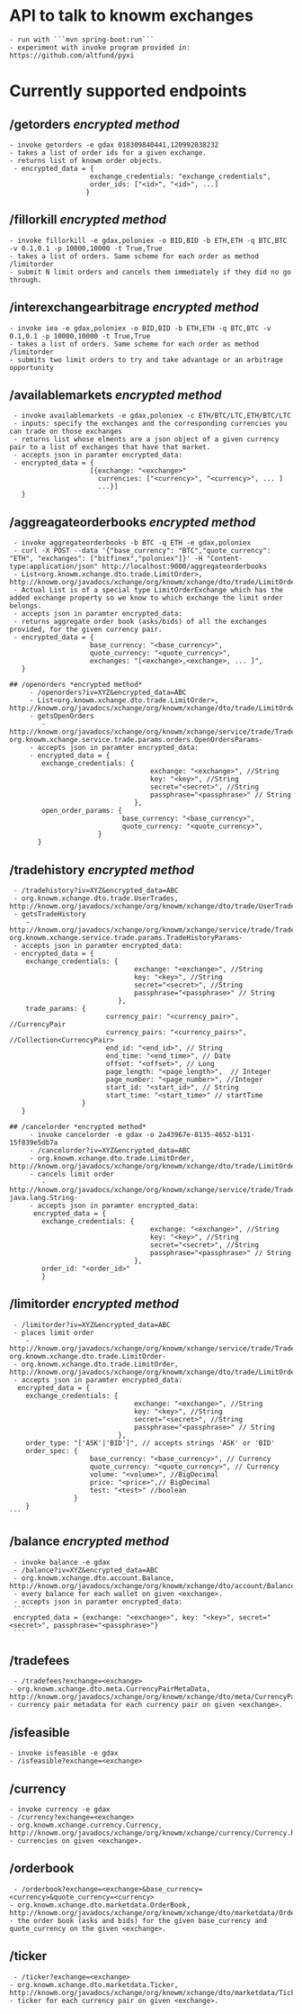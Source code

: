 # API to talk to knowm exchanges
    - run with ```mvn spring-boot:run```
    - experiment with invoke program provided in: https://github.com/altfund/pyxi


# Currently supported endpoints


## /getorders *encrypted method*
    - invoke getorders -e gdax 018309840441,120992038232
    - takes a list of order ids for a given exchange.
    - returns list of knowm order objects.
     - encrypted_data = {
                        exchange_credentials: "exchange_credentials",
                        order_ids: ["<id>", "<id>", ...]
                       }

## /fillorkill *encrypted method*
    - invoke fillorkill -e gdax,poloniex -o BID,BID -b ETH,ETH -q BTC,BTC -v 0.1,0.1 -p 10000,10000 -t True,True
    - takes a list of orders. Same scheme for each order as method /limitorder
    - submit N limit orders and cancels them immediately if they did no go through.

## /interexchangearbitrage *encrypted method*
    - invoke iea -e gdax,poloniex -o BID,BID -b ETH,ETH -q BTC,BTC -v 0.1,0.1 -p 10000,10000 -t True,True
    - takes a list of orders. Same scheme for each order as method /limitorder
    - submits two limit orders to try and take advantage or an arbitrage opportunity

## /availablemarkets *encrypted method*
     - invoke availablemarkets -e gdax,poloniex -c ETH/BTC/LTC,ETH/BTC/LTC
     - inputs: specify the exchanges and the corresponding currencies you can trade on those exchanges
     - returns list whose elments are a json object of a given currency pair to a list of exchanges that have that market.
     - accepts json in paramter encrypted_data:
     - encrypted_data = {
                        [{exchange: "<exchange>"
                          currencies: ["<currency>", "<currency>", ... ]
                          ...}]
       }

## /aggreagateorderbooks *encrypted method*
     - invoke aggregateorderbooks -b BTC -q ETH -e gdax,poloniex 
     - curl -X POST --data '{"base_currency": "BTC","quote_currency": "ETH", "exchanges": ["bitfinex","poloniex"]}' -H "Content-type:application/json" http://localhost:9000/aggregateorderbooks
     - List<org.knowm.xchange.dto.trade.LimitOrder>, http://knowm.org/javadocs/xchange/org/knowm/xchange/dto/trade/LimitOrder.html 
     - Actual List is of a special type LimitOrderExchange which has the added exchange property so we know to which exchange the limit order belongs.
     - accepts json in paramter encrypted_data:
     - returns aggregate order book (asks/bids) of all the exchanges provided, for the given currency pair.
     - encrypted_data = {
                        base_currency: "<base_currency>",
                        quote_currency: "<quote_currency>",
                        exchanges: "[<exchange>,<exchange>, ... ]",
       }
```
## /openorders *encrypted method*
     - /openorders?iv=XYZ&encrypted_data=ABC
     - List<org.knowm.xchange.dto.trade.LimitOrder>, http://knowm.org/javadocs/xchange/org/knowm/xchange/dto/trade/LimitOrder.html 
     - getsOpenOrders
        - http://knowm.org/javadocs/xchange/org/knowm/xchange/service/trade/TradeService.html#getOpenOrders-org.knowm.xchange.service.trade.params.orders.OpenOrdersParams-
     - accepts json in paramter encrypted_data:
     - encrypted_data = {
        exchange_credentials: {
                                   exchange: "<exchange>", //String
                                   key: "<key>", //String
                                   secret="<secret>", //String
                                   passphrase="<passphrase>" // String
                               },
        open_order_params: {
                            base_currency: "<base_currency>",
                            quote_currency: "<quote_currency>",
                      } 
       }
```
## /tradehistory *encrypted method*
     - /tradehistory?iv=XYZ&encrypted_data=ABC
     - org.knowm.xchange.dto.trade.UserTrades, http://knowm.org/javadocs/xchange/org/knowm/xchange/dto/trade/UserTrades.html 
     - getsTradeHistory
        - http://knowm.org/javadocs/xchange/org/knowm/xchange/service/trade/TradeService.html#getTradeHistory-org.knowm.xchange.service.trade.params.TradeHistoryParams-
     - accepts json in paramter encrypted_data:
     - encrypted_data = {
        exchange_credentials: {
                                   exchange: "<exchange>", //String
                                   key: "<key>", //String
                                   secret="<secret>", //String
                                   passphrase="<passphrase>" // String
                               },
        trade_params: {
                            currency_pair: "<currency_pair>",  //CurrencyPair
                            currency_pairs: "<currency_pairs>", //Collection<CurrencyPair>
                            end_id: "<end_id>", // String
                            end_time: "<end_time>", // Date
                            offset: "<offset>", // Long
                            page_length: "<page_length>",  // Integer
                            page_number: "<page_number>", //Integer
                            start_id: "<start_id>", // String
                            start_time: "<start_time>" // startTime
                      } 
       }
```
## /cancelorder *encrypted method*
     - invoke cancelorder -e gdax -o 2a43967e-8135-4652-b131-15f839e5db7a
     - /cancelorder?iv=XYZ&encrypted_data=ABC
     - org.knowm.xchange.dto.trade.LimitOrder, http://knowm.org/javadocs/xchange/org/knowm/xchange/dto/trade/LimitOrder.html 
     - cancels limit order
        - http://knowm.org/javadocs/xchange/org/knowm/xchange/service/trade/TradeService.html#cancelOrder-java.lang.String-
     - accepts json in paramter encrypted_data:
      encrypted_data = {
        exchange_credentials: {
                                   exchange: "<exchange>", //String
                                   key: "<key>", //String
                                   secret="<secret>", //String
                                   passphrase="<passphrase>" // String
                               },
        order_id: "<order_id>" 
        }
```

## /limitorder *encrypted method*
     - /limitorder?iv=XYZ&encrypted_data=ABC
     - places limit order
        - http://knowm.org/javadocs/xchange/org/knowm/xchange/service/trade/TradeService.html#placeLimitOrder-org.knowm.xchange.dto.trade.LimitOrder-
     - org.knowm.xchange.dto.trade.LimitOrder, http://knowm.org/javadocs/xchange/org/knowm/xchange/dto/trade/LimitOrder.html 
     - accepts json in paramter encrypted_data:
      encrypted_data = {
        exchange_credentials: {
                                   exchange: "<exchange>", //String
                                   key: "<key>", //String
                                   secret="<secret>", //String
                                   passphrase="<passphrase>" // String
                               },
        order_type: "['ASK'|'BID']", // accepts strings 'ASK' or 'BID'
        order_spec: {
                        base_currency: "<base_currency>", // Currency
                        quote_currency: "<quote_currency>", // Currency
                        volume: "<volume>", //BigDecimal
                        price: "<price>",// BigDecimal
                        test: "<test>" //boolean
                    }
        }
    ```

## /balance *encrypted method*
     - invoke balance -e gdax
     - /balance?iv=XYZ&encrypted_data=ABC
     - org.knowm.xchange.dto.account.Balance, http://knowm.org/javadocs/xchange/org/knowm/xchange/dto/account/Balance.html 
     - every balance for each wallet on given <exchange>.
     - accepts json in paramter encrypted_data:
     ```
     encrypted_data = {exchange: "<exchange>", key: "<key>", secret="<secret>", passphrase="<passphrase>"}
     ```

## /tradefees
     - /tradefees?exchange=<exchange>
    - org.knowm.xchange.dto.meta.CurrencyPairMetaData, http://knowm.org/javadocs/xchange/org/knowm/xchange/dto/meta/CurrencyPairMetaData.html
    - currency pair metadata for each currency pair on given <exchange>.

## /isfeasible
    - invoke isfeasible -e gdax
    - /isfeasible?exchange=<exchange>
    
## /currency
    - invoke currency -e gdax
    - /currency?exchange=<exchange>
    - org.knowm.xchange.currency.Currency, http://knowm.org/javadocs/xchange/org/knowm/xchange/currency/Currency.html
    - currencies on given <exchange>.

## /orderbook
     - /orderbook?exchange=<exchange>&base_currency=<currency>&quote_currency=<currency>
    - org.knowm.xchange.dto.marketdata.OrderBook, http://knowm.org/javadocs/xchange/org/knowm/xchange/dto/marketdata/OrderBook.html
    - the order book (asks and bids) for the given base_currency and quote_currency on the given <exchange>.

## /ticker
     - /ticker?exchange=<exchange>
    - org.knowm.xchange.dto.marketdata.Ticker, http://knowm.org/javadocs/xchange/org/knowm/xchange/dto/marketdata/Ticker.html
    - ticker for each currency pair on given <exchange>.

